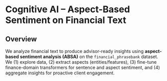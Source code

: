 # Cognitive AI – Aspect-Based Sentiment on Financial Text

## Overview
We analyze financial text to produce advisor-ready insights using **aspect-based sentiment analysis (ABSA)** on the `financial_phrasebank` dataset.  
We (1) explore data, (2) extract aspects (entities/features), (3) fine-tune finance-domain transformers for sentence and aspect sentiment, and (4) aggregate insights for proactive client engagement.
